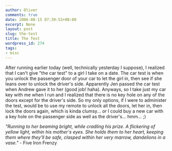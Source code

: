 ```yaml
---
author: Oliver
comments: true
date: 2006-08-15 07:39:53+00:00
excerpt: None
layout: post
slug: the-test
title: The Test
wordpress_id: 274
tags:
- misc
---
```


After running earlier today (well, technically yesterday I suppose), I realized that I can't give "the car test" to a girl I take on a date.  The car test is when you unlock the passenger door of your car to let the girl in, then see if she leans over to unlock the driver's side.  Apparently Jen passed the car test when Andrew gave it to her (good job! haha).  Anyways, so I take just my car key with me when I run and I realized that there is no key hole on any of the doors except for the driver's side.  So my only options, if I were to administer the test, would be to use my remote to unlock all the doors, let her in, then lock the doors again, which is kinda clumsy... <i>or</i> I could buy a new car with a key hole on the passenger side as well as the driver's... hmm... ;)

<i>"Running to her beaming bright,
while cradling his prize.
A flickering of yellow light,
within his mother's eyes.
She holds them to her heart,
keeping them where they'll be safe,
clasped within her very marrow,
dandelions in a vase."</i> - Five Iron Frenzy